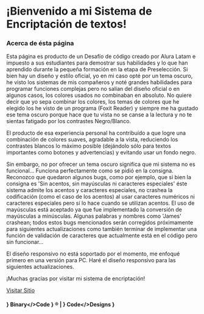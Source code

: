 <h1>¡Bienvenido a mi Sistema de Encriptación de textos!</h1>

  <h3>Acerca de ésta página</h3>

<p>
  Esta página es producto de un Desafío de código creado por Alura Latam e impuesto a sus estudiantes para demostrar sus habilidades 
  y lo que han aprendido durante la pequeña formación en la etapa de Preselección. Si bien hay un diseño y estilo oficial, yo en mi caso opté por un tema oscuro,
  he visto los sistemas de mis compañeros y noté grandes habilidades para programar funciones complejas pero no salían del diseño oficial o en algunos casos,
  los colores usados no combinaban en absoluto. No quiere decir que yo sepa combinar los colores, los temas de colores que he elegido los he visto de un programa
  (Foxit Reader) y siempre me ha gustado ese tema oscuro porque hace que tu vista no se canse a la lectura y no te sientas fatigado por los contrastes Negro/Blanco.

  El producto de esa experiencia personal ha contribuído a que logre una combinación de colores suaves, agradable a la vista, reduciendo los contrastes blancos
  lo máximo posible (dejándolo sólo para textos importantes como botones y advertencias) y evitando usar un fondo negro.

  Sin embargo, no por ofrecer un tema oscuro significa que mi sistema no es funcional... Funciona perfectamente como se pidió en la consigna.
  Reconozco que quedaron algunos bugs, como por ejemplo, que si bien la consigna es 'Sin acentos, sin mayúsculas ni caracteres especiales' éste sistema admite
  los acentos y caracteres especiales, no crashea la codificación (como el caso de los acentos) al usar caracteres numéricos ni caracteres especiales pero sí lo hace
  cuando se utilizan acentos. El uso de mayúsculas está aceptado ya que fue implementado la conversión de mayúsculas a minúsculas. 
  Algunas palabras y nombres como 'James' crashean; todos estos bugs mencionados serán corregidos próximamente para siguientes actualizaciones como también 
  terminar de implementar una función de validación de caracteres que actualmente está en el código pero sin funcionar...

  El diseño responsivo no está soportado por el momento, me enfoqué primero en una versión para PC. Haré el diseño responsivo para las siguientes actualizaciones.

  ¡Muchas gracias por visitar mi sistema de encriptación!
</p>

  <a href="https://supermarianworld.github.io/desafio-1-encriptador-one-y-alura-latam/">Visitar Sitio</a>

  <h4> &#125; Binary&#60;&#47;&#62;Code &#125; &#174; &#124; &#125; Code&#60;&#47;&#62;Designs &#125; </h4>



                          
